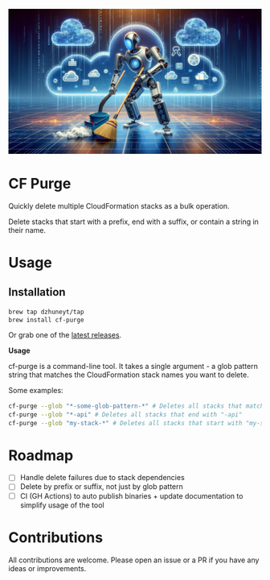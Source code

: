 ![](./docs/cf-purge.webp)

# CF Purge

Quickly delete multiple CloudFormation stacks as a bulk operation.

Delete stacks that start with a prefix, end with a
suffix, or contain a string in their name.

# Usage

## Installation

```
brew tap dzhuneyt/tap
brew install cf-purge
```

Or grab one of the [latest releases](https://github.com/Dzhuneyt/cf-purge/releases).

**Usage**

cf-purge is a command-line tool. It takes a single argument - a glob pattern string that matches the CloudFormation
stack names you want to delete.

Some examples:

```bash
cf-purge --glob "*-some-glob-pattern-*" # Deletes all stacks that match the glob pattern
cf-purge --glob "*-api" # Deletes all stacks that end with "-api"
cf-purge --glob "my-stack-*" # Deletes all stacks that start with "my-stack-"
```

# Roadmap

- [ ] Handle delete failures due to stack dependencies
- [ ] Delete by prefix or suffix, not just by glob pattern
- [ ] CI (GH Actions) to auto publish binaries + update documentation to simplify usage of the tool

# Contributions

All contributions are welcome. Please open an issue or a PR if you have any ideas or improvements.
